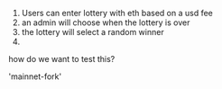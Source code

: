 1. Users can enter lottery with eth based on a usd fee
2. an admin will choose when the lottery is over
3. the lottery will select a random winner
4. 

how do we want to test this?

'mainnet-fork'